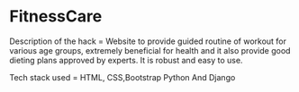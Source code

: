 # FitnessCare

Description of the hack = Website to provide guided routine of workout for various age groups, extremely beneficial for health and it also provide good dieting plans approved by experts. It is robust and easy to use.

Tech stack used = HTML, CSS,Bootstrap Python And Django
